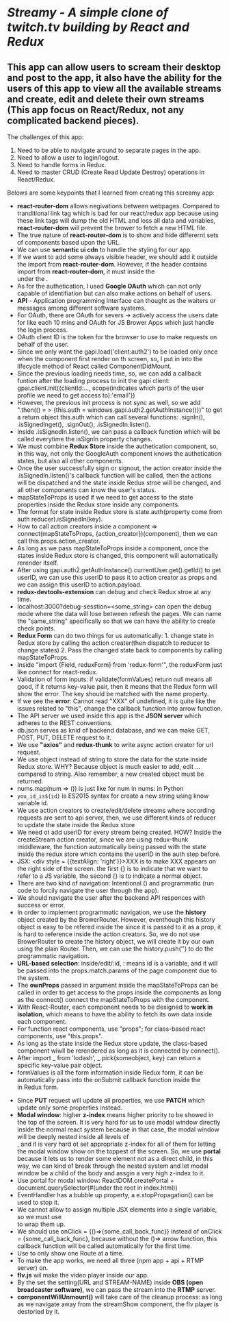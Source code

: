 # *Streamy - A simple clone of twitch.tv building by React and Redux*
## This app can allow users to scream their desktop and post to the app, it also have the ability for the users of this app to view all the available streams and create, edit and delete their own streams (This app focus on React/Redux, not any complicated backend pieces).

The challenges of this app:
1. Need to be able to navigate around to separate pages in the app.
2. Need to allow a user to login/logout.
3. Need to handle forms in Redux.
4. Need to master CRUD (Create Read Update Destroy) operations in React/Redux.

Belows are some keypoints that I learned from creating this screamy app:
* **react-router-dom** allows negivations between webpages. Compared to tranditional link tag <a herf = ""></a> which is bad for our react/redux app because using these link tags will dump the old HTML and loss all data and variables, **react-router-dom** will prevent the brower to fetch a new HTML file.
* The true nature of **react-router-dom** is to show and hide differernt sets of components based upon the URL.
* We can use **semantic ui cdn** to handle the styling for our app.
* If we want to add some always visible header, we should add it outside the <BrowerRouter> import from **react-router-dom**.
  However, if the header contains <link to = ""></link> import from **react-router-dom**, it must inside the <div></div> under the         <BrowerRouter>.
* As for the authetication, I used **Google OAuth** which can not only capable of identifiation but can also make actions on behalf of     users.
* **API** - Application programming Interface can thought as the waiters or messages among different software systems.
* For OAuth, there are OAuth for severs -> actively access the users date for like each 10 mins and OAuth for JS Brower Apps which just   handle the login process.
* OAuth client ID is the token for the browser to use to make requests on behalf of the user.
* Since we only want the gapi.load('client:auth2') to be loaded only once when the component first render on th screen, so, I put in       into the lifecycle method of React called ComponentDidMount.
* Since the previous loading needs time, so, we can add a callback funtion after the loading process to init the gapi client:             gpai.client.init({clientId:..., scope(indicates which parts of the user profile we need to get access to):'email'})
* However, the previous init process is not sync as well, so we add ".then(() = > {this.auth = windows.gapi.auth2.getAuthInstance()})"     to get a return object this.auth which can call several functions: .signIn(), .isSignedInget(), .signOut(), .isSignedIn.listen().
* Inside .isSignedIn.listen(), we can pass a callback function which will be called everytime the isSignIn property changes.
* We must combine **Redux Store** inside the authetication component, so, in this way, not only the GoogleAuth component knows the         authetication states, but also all other components.
* Once the user successfully sigin or signout, the action creator inside the .isSignedIn.listen()'s callback function will be called,     then the actions will be dispatched and the state inside Redux stroe will be changed, and all other components can know the user's       status.
* mapStateToProps is used if we need to get access to the state properties inside the Redux store inside any components.
* The format for state inside Redux store is state.auth(property come from auth reducer).isSignedIn(key).
* How to call action creators inside a component => connect(mapStateToProps, {action_creator})(component), then we can call               this.props.action_creator.
* As long as we pass mapStateToProps inside a component, once the states inside Redux store is changed, this component will               automatically rerender itself.
* After using gapi.auth2.getAuthInstance().currentUser.get().getId() to get userID, we can use this userID to pass it to action creator   as props and we can assign this userID to action.payload.
* **redux-devtools-extension** can debug and check Redux stroe at any time.
* localhost:3000?debug-sesstion=<some_string> can open the debug mode where the data will lose between refresh the pages. We can name     the "same_string" specifically so that we can have the ability to create check points.
* **Redux Form** can do two things for us automatically: 1. change state in Redux store by calling the action creater(then dispatch to     reducer to change states) 2. Pass the changed state back to components by calling mapStateToProps.
* Inside "import {Field, reduxForm} from 'redux-form'", the reduxForm just like connect for react-redux.
* Validation of form inputs: if validate(formValues) return null means all good, if it returns key-value pair, then it means that the     Redux form will show the error. The key should be matched with the <Field> name property.
* If we see the **error**: Cannot read "XXX" of undefined, it is quite like the issues related to "this", change the callback function     into arrow function.
* The API server we used inside this app is the **JSON server** which adheres to the REST conventions.
* db.json serves as knid of backend database, and we can make GET, POST, PUT, DELETE request to it.
* We use **"axios"** and **redux-thunk** to write async action creator for url request.
* We use object instead of string to store the data for the state inside Redux store. WHY? Because object is much easier to add, edit     ... compared to string. Also remember, a new created object must be returned.
* nums.map(num => ()) is just like for num in nums: in Python
* `you_id_is${id}` is ES2015 syntax for create a new string using know variable id.
* We use action creators to create/edit/delete streams where according requests are sent to api server, then, we use different kinds of   reducer to update the state inside the Redux store
* We need ot add userID for every stream being created. HOW? Inside the createStream action creator, since we are using redux-thunk       middleware, the function automatically being passed with the state inside the redux store which contains the userID in the auth step     before.
* JSX: <div style = {{textAlign: 'right'}}>XXX</div> is to make XXX appears on the right side of the screen. the first {} is to indicate   that we want to refer to a JS variable, the second {} is to indicate a normal object.
* There are two kind of navigation: Intentional (<link>) and programmatic (run code to forcily navigate the user through the app).
* We should navigate the user after the backend API responces with success or error.
* In order to implement programmatic navigation, we use the **history** object created by the BrowerRouter. However, eventhough this       history object is easy to be refered inside the <BrowerRouter> since it is passed to it as a prop, it is hard to reference inside the   action creators. So, we do not use BrowerRouter to create the history object, we will create it by our own using the plain Router.
  Then, we can use the history.push('') to do the programmatic navigation.
* **URL-based selection**: inside/edit/:id, : means id is a variable, and it will be passed into the props.match.params of the page       component due to the <Route> system.
* The **ownProps** passed in argument inside the mapStateToProps can be called in order to get access to the props inside the components   as long as the connect() connect the mapStateToProps with the component.
* With React-Router, each component needs to be designed to **work in isolation**, which means to have the ability to fetch its own data   inside each component.
* For function react components, use "props"; for class-based react components, use "this.props".
* As long as the state inside the Redux store update, the class-based component wiwll be rerendered as long as it is connected by         connect().
* After import _ from 'lodash', _.pick{someobject, key} can return a specific key-value pair object.
* formValues is all the form information inside Redux form, it can be automatically pass into the onSubmit callback function inside the   <form> in Redux form.
* Since **PUT** request will update all properties, we use **PATCH** which update only some properties instead.
* **Modal window**: higher **z-index** means higher priority to be showed in the top of the screen. It is very hard for us to use modal 
  window directly inside the normal react system because in that case, the modal window will be deeply nested inside all levels of         <div>, and it is very hard ot set appropriate z-index for all of them for letting the modal window show on the toppest of the screen.
  So, we use **portal** because it lets us to render some element not as a direct child, in this way, we can kind of break through the
  nested system and let modal window be a child of the body and assgin a very high z-index to it.
* Use portal for modal window: ReactDOM.createPortal + document.querySelector(#(under the root in index.html))
* EventHandler has a bubble up property, a e.stopPropagation() can be used to stop it.
* We cannot allow to assign multiple JSX elements into a single variable, so we must use <div></div> to wrap them up.
* We should use onClick = {()=>{some_call_back_func}} instead of onClick = {some_call_back_func}, because without the ()=> arrow 
  function, this callback function will be called automatically for the first time.
* Use <switch></switch> to only show one Route at a time.
* To make the app works, we need all three (npm app + api + RTMP server) on.
* **flv.js** wil make the video player inside our app.
* By the set the setting(URL and STREAM-NAME) inside **OBS (open broadcaster software)**, we can pass the stream into the **RTMP**
  server.
* **componentWillUnmount()** will take care of the cleanup process: as long as we navigate away from the streamShow component, the flv
  player is destoried by it.
